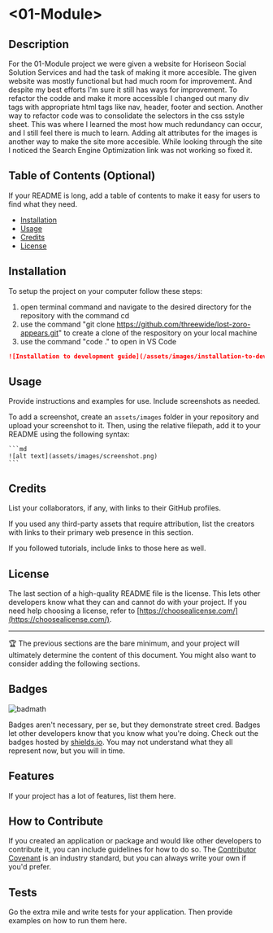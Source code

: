 # <01-Module>

## Description

For the 01-Module project we were given a website for Horiseon Social Solution Services and had the task of making it more accesible.
The given website was mostly functional but had much room for improvement. And despite my best efforts I'm sure it still has ways for improvement.
To refactor the codde and make it more accessible I changed out many div tags with appropriate html tags like nav, header, footer and section. 
Another way to refactor code was to consolidate the selectors in the css sstyle sheet. This was where I learned the most how much redundancy can occur, and I still feel there is much to learn.
Adding alt attributes for the images is another way to make the site more accesible.
While looking through the site I noticed the Search Engine Optimization link was not working so fixed it.

## Table of Contents (Optional)

If your README is long, add a table of contents to make it easy for users to find what they need.

- [Installation](#installation)
- [Usage](#usage)
- [Credits](#credits)
- [License](#license)

## Installation

To setup the project on your computer follow these steps:

1. open terminal command and navigate to the desired directory for the repository with the command cd
2. use the command "git clone https://github.com/threewide/lost-zoro-appears.git" to create a clone of the respository on your local machine
2. use the command "code ." to open in VS Code

```md
![Installation to development guide](/assets/images/installation-to-development-guide-screenshot.png)
```

## Usage

Provide instructions and examples for use. Include screenshots as needed.

To add a screenshot, create an `assets/images` folder in your repository and upload your screenshot to it. Then, using the relative filepath, add it to your README using the following syntax:

    ```md
    ![alt text](assets/images/screenshot.png)
    ```

## Credits

List your collaborators, if any, with links to their GitHub profiles.

If you used any third-party assets that require attribution, list the creators with links to their primary web presence in this section.

If you followed tutorials, include links to those here as well.

## License

The last section of a high-quality README file is the license. This lets other developers know what they can and cannot do with your project. If you need help choosing a license, refer to [https://choosealicense.com/](https://choosealicense.com/).

---

🏆 The previous sections are the bare minimum, and your project will ultimately determine the content of this document. You might also want to consider adding the following sections.

## Badges

![badmath](https://img.shields.io/github/languages/top/lernantino/badmath)

Badges aren't necessary, per se, but they demonstrate street cred. Badges let other developers know that you know what you're doing. Check out the badges hosted by [shields.io](https://shields.io/). You may not understand what they all represent now, but you will in time.

## Features

If your project has a lot of features, list them here.

## How to Contribute

If you created an application or package and would like other developers to contribute it, you can include guidelines for how to do so. The [Contributor Covenant](https://www.contributor-covenant.org/) is an industry standard, but you can always write your own if you'd prefer.

## Tests

Go the extra mile and write tests for your application. Then provide examples on how to run them here.
